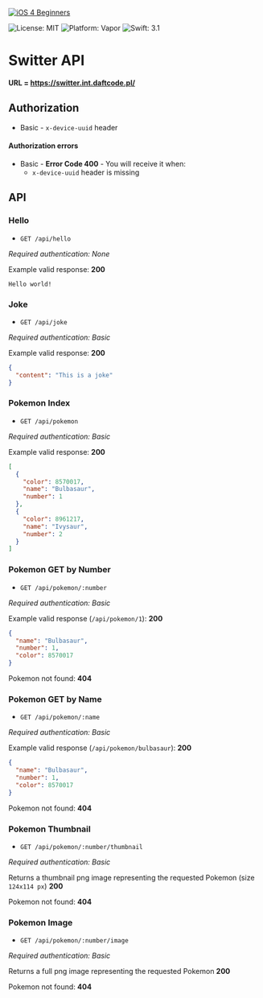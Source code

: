 [![iOS 4 Beginners](https://user-images.githubusercontent.com/1230922/31862042-c045dba0-b737-11e7-98bf-e816ad04ad73.png)](https://github.com/DaftMobile/ios4beginners_2017)

![License: MIT](http://img.shields.io/badge/license-MIT-brightgreen.svg)
![Platform: Vapor](http://img.shields.io/badge/platform-Vapor-brightgreen.svg)
![Swift: 3.1](http://img.shields.io/badge/swift-3.1-brightgreen.svg)

# Switter API

**URL = https://switter.int.daftcode.pl/**

## Authorization

- Basic - `x-device-uuid` header

#### Authorization errors

- Basic - **Error Code 400** - You will receive it when:
  - `x-device-uuid` header is missing

## API

### Hello

- `GET /api/hello`

_Required authentication: None_

Example valid response:
**200**
```
Hello world!
```

### Joke

- `GET /api/joke`

_Required authentication: Basic_

Example valid response:
**200**
```json
{
  "content": "This is a joke"
}
```

### Pokemon Index

- `GET /api/pokemon`

_Required authentication: Basic_

Example valid response:
**200**
```json
[
  {
    "color": 8570017,
    "name": "Bulbasaur",
    "number": 1
  },
  {
    "color": 8961217,
    "name": "Ivysaur",
    "number": 2
  }
]
```

### Pokemon GET by Number

- `GET /api/pokemon/:number`

_Required authentication: Basic_

Example valid response (`/api/pokemon/1`):
**200**
```json
{
  "name": "Bulbasaur",
  "number": 1,
  "color": 8570017
}
```

Pokemon not found: **404**

### Pokemon GET by Name

- `GET /api/pokemon/:name`

_Required authentication: Basic_

Example valid response (`/api/pokemon/bulbasaur`):
**200**
```json
{
  "name": "Bulbasaur",
  "number": 1,
  "color": 8570017
}
```

Pokemon not found: **404**

### Pokemon Thumbnail

- `GET /api/pokemon/:number/thumbnail`

_Required authentication: Basic_

Returns a thumbnail png image representing the requested Pokemon (size `124x114 px`) **200**

Pokemon not found: **404**

### Pokemon Image

- `GET /api/pokemon/:number/image`

_Required authentication: Basic_

Returns a full png image representing the requested Pokemon **200**

Pokemon not found: **404**
